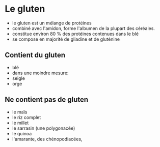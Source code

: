 # Le gluten

* le gluten est un mélange de protéines
* combiné avec l'amidon, forme l'albumen de la plupart des céréales.
* constitue environ 80 % des protéines contenues dans le blé
* se compose en majorité de gliadine et de gluténine

## Contient du gluten
* blé
* dans une moindre mesure:
 * seigle
 * orge

## Ne contient pas de gluten
* le maïs
* le riz complet
* le millet
* le sarrasin (une polygonacée)
* le quinoa
* l'amarante, des chénopodiacées,
